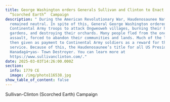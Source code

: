 ```yaml
---
title: George Washington orders Generals Sullivan and Clinton to Enact Genocidal
  “Scorched Earth”  Campaign
description: " During the American Revolutionary War, Haudenosaunee Nation
  remained neutral. In spite of this, General George Washington ordered
  Continental Army troops to attack Ongweoweh villages, burning their homes and
  gardens, and destroying their orchards. Many people fled from the oncoming
  assault, forced to abandon their communities and lands. Much of the land was
  then given as payment to Continental Army soldiers as a reward for their
  service. Because of this, the Haudenosaunee’s title for all US Presidents is
  Hanadagá•yas- Town Destroyer. You can learn more at
  https://www.sullivanclinton.com/."
date: 2025-03-03T14:26:00.000Z
section:
  info: 1779 CE
  image: /img/photo116538.jpg
show_table_of_content: false
---
```

Sullivan-Clinton (Scorched Earth) Campaign
